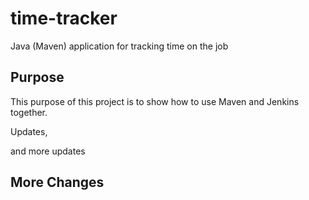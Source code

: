 # time-tracker
Java (Maven) application for tracking time on the job

## Purpose

This purpose of this project is to show how to use Maven and Jenkins together.

Updates, 

and more updates

## More Changes
